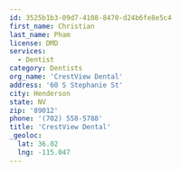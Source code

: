 ```yaml
---
id: 3525b1b3-09d7-4108-8470-d24b6fe8e5c4
first_name: Christian
last_name: Pham
license: DMD
services:
  - Dentist
category: Dentists
org_name: 'CrestView Dental'
address: '60 S Stephanie St'
city: Henderson
state: NV
zip: '89012'
phone: '(702) 558-5788'
title: 'CrestView Dental'
_geoloc:
  lat: 36.02
  lng: -115.047
---
```

